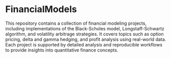 # FinancialModels

This repository contains a collection of financial modeling projects, including implementations of the Black-Scholes model, Longstaff-Schwartz algorithm, and volatility arbitrage strategies. It covers topics such as option pricing, delta and gamma hedging, and profit analysis using real-world data. Each project is supported by detailed analysis and reproducible workflows to provide insights into quantitative finance concepts.  
